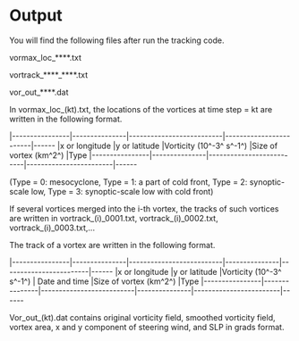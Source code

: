 Output
======

You will find the following files after run the tracking code.

vormax\_loc\_\*\*\*\*.txt

vortrack\_\*\*\*\*\_\*\*\*\*.txt

vor\_out\_\*\*\*\*.dat

In vormax\_loc\_(kt).txt, the locations of the vortices at time step =
kt are written in the following format.

|----------------|---------------|--------------------------|------------------------|------
|x or longitude  |y or latitude  |Vorticity (10^-3^ s^-1^)  |Size of vortex (km^2^)  |Type
|----------------|---------------|--------------------------|------------------------|------

(Type = 0: mesocyclone, Type = 1: a part of cold front, Type = 2:
synoptic-scale low, Type = 3: synoptic-scale low with cold front)

If several vortices merged into the i-th vortex, the tracks of such
vortices are written in vortrack\_(i)\_0001.txt,
vortrack\_(i)\_0002.txt, vortrack\_(i)\_0003.txt,...

The track of a vortex are written in the following format.

|----------------|---------------|--------------------------|---------------|------------------------|------
|x or longitude  |y or latitude  |Vorticity (10^-3^ s^-1^)  | Date and time |Size of vortex (km^2^)  |Type
|----------------|---------------|--------------------------|---------------|------------------------|------

Vor\_out\_(kt).dat contains original vorticity field, smoothed vorticity
field, vortex area, x and y component of steering wind, and SLP in grads
format.
